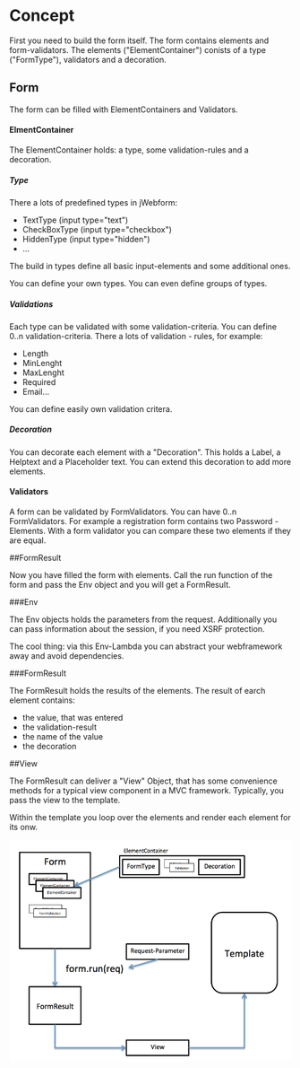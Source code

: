 # Concept

First you need to build the form itself. The form contains elements and form-validators.
The elements ("ElementContainer") conists of a type ("FormType"), validators and a decoration.

## Form

The form can be filled with ElementContainers and Validators.

#### ElmentContainer

The ElementContainer holds: a type, some validation-rules and a decoration.

##### Type

There a lots of predefined types in jWebform:
* TextType (input type="text")
* CheckBoxType (input type="checkbox") 
* HiddenType (input type="hidden")
* ...

The build in types define all basic input-elements and some additional ones.

You can define your own types. You can even define groups of types.

##### Validations

Each type can be validated with some validation-criteria. You can define 0..n validation-criteria.
There a lots of validation - rules, for example:

* Length
* MinLenght
* MaxLenght
* Required
* Email...

You can define easily own validation critera.

##### Decoration

You can decorate each element with a "Decoration". This holds a Label, a Helptext and a Placeholder text.
You can extend this decoration to add more elements.

#### Validators

A form can be validated by FormValidators. You can have 0..n FormValidators.
For example a registration form contains two Password - Elements. With a form validator 
you can compare these two elements if they are equal.

##FormResult

Now you have filled the form with elements. Call the run function of the form and pass 
the Env object and you will get a FormResult.

###Env

The Env objects holds the parameters from the request. Additionally you can pass information 
about the session, if you need XSRF protection.

The cool thing: via this Env-Lambda you can abstract your webframework away and avoid dependencies.

###FormResult

The FormResult holds the results of the elements. The result of earch element contains: 
* the value, that was entered
* the validation-result
* the name of the value
* the decoration 

##View

The FormResult can deliver a "View" Object, that has some convenience methods for a typical 
view component in a MVC framework. Typically, you pass the view to the template.

Within the template you loop over the elements and render each element for its onw.

![Overview](overview.png "Overview jFormchecker")

